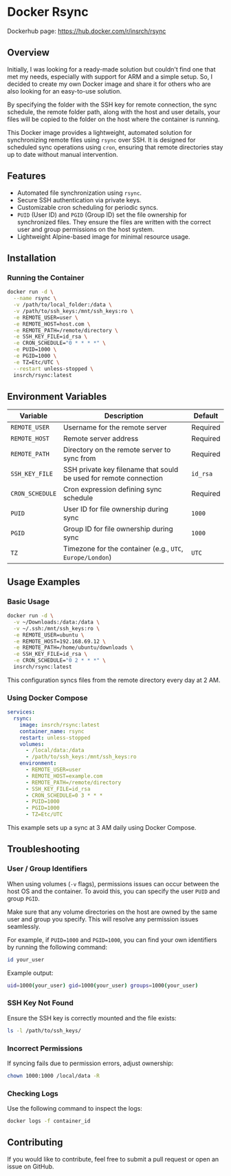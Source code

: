 # Docker Rsync

Dockerhub page: https://hub.docker.com/r/insrch/rsync

## Overview

Initially, I was looking for a ready-made solution but couldn't find one that met my needs, especially with support for ARM and a simple setup. So, I decided to create my own Docker image and share it for others who are also looking for an easy-to-use solution.

By specifying the folder with the SSH key for remote connection, the sync schedule, the remote folder path, along with the host and user details, your files will be copied to the folder on the host where the container is running.

This Docker image provides a lightweight, automated solution for synchronizing remote files using `rsync` over SSH. It is designed for scheduled sync operations using `cron`, ensuring that remote directories stay up to date without manual intervention.

## Features

- Automated file synchronization using `rsync`.
- Secure SSH authentication via private keys.
- Customizable cron scheduling for periodic syncs.
- `PUID` (User ID) and `PGID` (Group ID) set the file ownership for synchronized files. They ensure the files are written with the correct user and group permissions on the host system.
- Lightweight Alpine-based image for minimal resource usage.

## Installation

### Running the Container

```sh
docker run -d \
  --name rsync \
  -v /path/to/local_folder:/data \
  -v /path/to/ssh_keys:/mnt/ssh_keys:ro \
  -e REMOTE_USER=user \
  -e REMOTE_HOST=host.com \
  -e REMOTE_PATH=/remote/directory \
  -e SSH_KEY_FILE=id_rsa \
  -e CRON_SCHEDULE="0 * * * *" \
  -e PUID=1000 \
  -e PGID=1000 \
  -e TZ=Etc/UTC \
  --restart unless-stopped \
  insrch/rsync:latest
```

## Environment Variables

| Variable        | Description                                                       | Default  |
| --------------- | ----------------------------------------------------------------- | -------- |
| `REMOTE_USER`   | Username for the remote server                                    | Required |
| `REMOTE_HOST`   | Remote server address                                             | Required |
| `REMOTE_PATH`   | Directory on the remote server to sync from                       | Required |
| `SSH_KEY_FILE`  | SSH private key filename that sould be used for remote connection | `id_rsa` |
| `CRON_SCHEDULE` | Cron expression defining sync schedule                            | Required |
| `PUID`          | User ID for file ownership during sync                            | `1000`   |
| `PGID`          | Group ID for file ownership during sync                           | `1000`   |
| `TZ`            | Timezone for the container (e.g., `UTC`, `Europe/London`)         | `UTC`    |

## Usage Examples

### Basic Usage

```sh
docker run -d \
  -v ~/Downloads:/data:/data \
  -v ~/.ssh:/mnt/ssh_keys:ro \
  -e REMOTE_USER=ubuntu \
  -e REMOTE_HOST=192.168.69.12 \
  -e REMOTE_PATH=/home/ubuntu/downloads \
  -e SSH_KEY_FILE=id_rsa \
  -e CRON_SCHEDULE="0 2 * * *" \
  insrch/rsync:latest
```

This configuration syncs files from the remote directory every day at 2 AM.

### Using Docker Compose

```yaml
services:
  rsync:
    image: insrch/rsync:latest
    container_name: rsync
    restart: unless-stopped
    volumes:
      - /local/data:/data
      - /path/to/ssh_keys:/mnt/ssh_keys:ro
    environment:
      - REMOTE_USER=user
      - REMOTE_HOST=example.com
      - REMOTE_PATH=/remote/directory
      - SSH_KEY_FILE=id_rsa
      - CRON_SCHEDULE=0 3 * * *
      - PUID=1000
      - PGID=1000
      - TZ=Etc/UTC
```

This example sets up a sync at 3 AM daily using Docker Compose.

## Troubleshooting

### User / Group Identifiers

When using volumes (`-v` flags), permissions issues can occur between the host OS and the container. To avoid this, you can specify the user `PUID` and group `PGID`.

Make sure that any volume directories on the host are owned by the same user and group you specify. This will resolve any permission issues seamlessly.

For example, if `PUID=1000` and `PGID=1000`, you can find your own identifiers by running the following command:

```sh
id your_user
```

Example output:

```sh
uid=1000(your_user) gid=1000(your_user) groups=1000(your_user)
```

### SSH Key Not Found

Ensure the SSH key is correctly mounted and the file exists:

```sh
ls -l /path/to/ssh_keys/
```

### Incorrect Permissions

If syncing fails due to permission errors, adjust ownership:

```sh
chown 1000:1000 /local/data -R
```

### Checking Logs

Use the following command to inspect the logs:

```sh
docker logs -f container_id
```

## Contributing

If you would like to contribute, feel free to submit a pull request or open an issue on GitHub.

